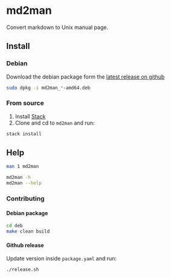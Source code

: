 # md2man

Convert markdown to Unix manual page.

## Install

### Debian

Download the debian package form the [latest release on github](
https://github.com/pylover/md2man/releases/latest)

```bash
sudo dpkg -i md2man_*-amd64.deb
```


### From source

1. Install [Stack](https://docs.haskellstack.org/en/stable/README/)
2. Clone and cd to `md2man` and run:

```bash
stack install
```


## Help

```bash
man 1 md2man
```

```bash
md2man -h
md2man --help
```


### Contributing

#### Debian package

```bash
cd deb
make clean build
```


#### Github release

Update version inside `package.yaml` and run:

```bash
./release.sh
```
